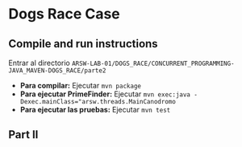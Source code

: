 # Dogs Race Case

## Compile and run instructions

Entrar al directorio `ARSW-LAB-01/DOGS_RACE/CONCURRENT_PROGRAMMING-JAVA_MAVEN-DOGS_RACE/parte2`

* **Para compilar:** Ejecutar `mvn package`
* **Para ejecutar PrimeFinder:** Ejecutar `mvn exec:java -Dexec.mainClass="arsw.threads.MainCanodromo`
* **Para ejecutar las pruebas:** Ejecutar `mvn test`

## Part II
